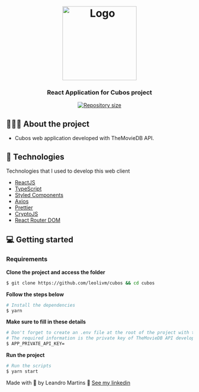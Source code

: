 <h1 align="center">
  <img alt="Logo" src="https://res.cloudinary.com/ds7s48zv6/image/upload/v1614565348/logo_gso5oe.svg" width="200px">
</h1>

<h3 align="center">
  React Application for Cubos project
</h3>

<p align="center">

  <a href="https://www.linkedin.com/in/leandro-martins-0640921a4/" target="_blank" rel="noopener noreferrer">
    <img alt="Repository size" src="https://img.shields.io/badge/made%20by-Leandro%20Martins-blueviolet">
  </a>
</p>

## 👨🏻‍💻 About the project

- Cubos web application developed with TheMovieDB API.

## 🚀 Technologies

Technologies that I used to develop this web client

- [ReactJS](https://reactjs.org/)
- [TypeScript](https://www.typescriptlang.org/)
- [Styled Components](https://styled-components.com/)
- [Axios](https://github.com/axios/axios)
- [Prettier](https://prettier.io/)
- [CryptoJS](https://cryptojs.gitbook.io/docs/)
- [React Router DOM](https://reactrouter.com/web/guides/quick-start)

## 💻 Getting started

### Requirements

**Clone the project and access the folder**

```bash
$ git clone https://github.com/leolivm/cubos && cd cubos
```

**Follow the steps below**

```bash
# Install the dependencies
$ yarn
```

**Make sure to fill in these details**

```bash
# Don't forget to create an .env file at the root of the project with the information found in the .envexample file
# The required information is the private key of TheMovieDB API developer account.
$ APP_PRIVATE_API_KEY=
```

**Run the project**

```bash
# Run the scripts
$ yarn start
```

Made with 💜 by Leandro Martins 👋 [See my linkedin](https://www.linkedin.com/in/leandro-martins-0640921a4/)
